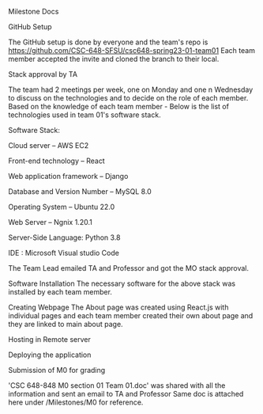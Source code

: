Milestone Docs

GitHub Setup

The GitHub setup is done by everyone and the team's repo is https://github.com/CSC-648-SFSU/csc648-spring23-01-team01
Each team member accepted the invite and cloned the branch to their local.

Stack approval by TA

The team had 2 meetings per week, one on Monday and one n Wednesday to discuss on the technologies and to decide on the role of each member.
Based on the knowledge of each team member - 
Below is the list of technologies used in team 01's software stack. 

Software Stack: 

Cloud server – AWS EC2

Front-end technology – React  

Web application framework – Django 

Database and Version Number – MySQL 8.0 

Operating System – Ubuntu 22.0 

Web Server – Ngnix 1.20.1 

Server-Side Language: Python 3.8 

IDE : Microsoft Visual studio Code

The Team Lead emailed TA and Professor and got the MO stack approval.

Software Installation
The necessary software for the above stack was installed by each team member.

Creating Webpage
The About page was created using React.js with individual pages and each team member created their own about page and they are linked to main about page.

Hosting in Remote server

Deploying the application

Submission of M0 for grading

'CSC 648-848 M0 section 01 Team 01.doc' was shared with all the information and sent an email to TA and Professor
Same doc is attached here under /Milestones/M0 for reference.
